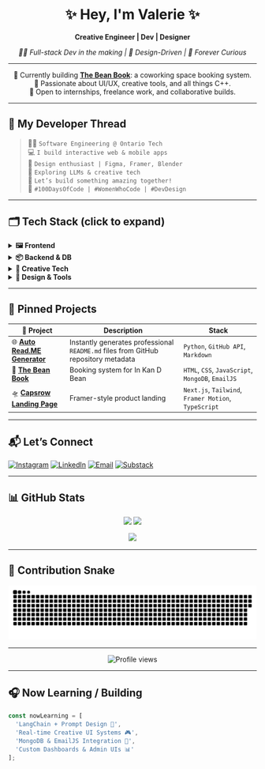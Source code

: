 <h1 align="center">✨ Hey, I'm Valerie ✨</h1>
<p align="center"><strong>Creative Engineer | Dev | Designer</strong></p>


 

<p align="center">
  <em>👩‍💻 Full-stack Dev in the making | 🎨 Design-Driven | 💭 Forever Curious</em>
</p>

---

<p align="center">
  🧠 Currently building <strong><a href="https://github.com/valerie-ekeigwe/The-Bean-Book">The Bean Book</a></strong>: a coworking space booking system.<br/>
  🚀 Passionate about UI/UX, creative tools, and all things C++.<br/>
  🤝 Open to internships, freelance work, and collaborative builds.
</p>

---

## 🧵 My Developer Thread
> 🧑‍🎓 `Software Engineering @ Ontario Tech`  
> 💻 `I build interactive web & mobile apps`  
> 🎨 `Design enthusiast | Figma, Framer, Blender`  
> 🤖 `Exploring LLMs & creative tech`  
> 💬 `Let’s build something amazing together!`  
> 🌱 `#100DaysOfCode | #WomenWhoCode | #DevDesign`  

---

## 🗂️ Tech Stack (click to expand)

<details>
  <summary><strong>🖼️ Frontend</strong></summary>
  <p>
    <img src="https://img.shields.io/badge/HTML-E34F26?style=for-the-badge&logo=html5&logoColor=white"/>
    <img src="https://img.shields.io/badge/CSS-1572B6?style=for-the-badge&logo=css3&logoColor=white"/>
    <img src="https://img.shields.io/badge/JavaScript-F7DF1E?style=for-the-badge&logo=javascript&logoColor=black"/>
    <img src="https://img.shields.io/badge/React-61DAFB?style=for-the-badge&logo=react&logoColor=black"/>
    <img src="https://img.shields.io/badge/Next.js-000000?style=for-the-badge&logo=nextdotjs&logoColor=white"/>
    <img src="https://img.shields.io/badge/Tailwind-38B2AC?style=for-the-badge&logo=tailwind-css&logoColor=white"/>
    <img src="https://img.shields.io/badge/GSAP-88CE02?style=for-the-badge&logo=greensock&logoColor=white"/>
    <img src="https://img.shields.io/badge/Framer-000000?style=for-the-badge&logo=framer&logoColor=white"/>
  </p>
</details>

<details>
  <summary><strong>📦 Backend & DB</strong></summary>
  <p>
    <img src="https://img.shields.io/badge/Node.js-339933?style=for-the-badge&logo=node.js&logoColor=white"/>
    <img src="https://img.shields.io/badge/Express-000000?style=for-the-badge&logo=express&logoColor=white"/>
    <img src="https://img.shields.io/badge/MongoDB-47A248?style=for-the-badge&logo=mongodb&logoColor=white"/>
    <img src="https://img.shields.io/badge/Prisma-000000?style=for-the-badge&logo=prisma&logoColor=white"/>
    <img src="https://img.shields.io/badge/EmailJS-0066CC?style=for-the-badge&logo=maildotru&logoColor=white"/>
  </p>
</details>

<details>
  <summary><strong>🧩 Creative Tech</strong></summary>
  <p>
    <img src="https://img.shields.io/badge/Three.js-000000?style=for-the-badge&logo=three.js&logoColor=white"/>
    <img src="https://img.shields.io/badge/WebGL-FF6F61?style=for-the-badge&logo=webgl&logoColor=white"/>
    <img src="https://img.shields.io/badge/Framer Motion-000000?style=for-the-badge&logo=framer&logoColor=white"/>
    <img src="https://img.shields.io/badge/Shaders-8464FD?style=for-the-badge&logo=shader&logoColor=white"/>
  </p>
</details>

<details>
  <summary><strong>📱 Design & Tools</strong></summary>
  <p>
    <img src="https://img.shields.io/badge/Figma-F24E1E?style=for-the-badge&logo=figma&logoColor=white"/>
    <img src="https://img.shields.io/badge/Blender-F5792A?style=for-the-badge&logo=blender&logoColor=white"/>
    <img src="https://img.shields.io/badge/Adobe CC-FF0000?style=for-the-badge&logo=adobecreativecloud&logoColor=white"/>
    <img src="https://img.shields.io/badge/Git-F05032?style=for-the-badge&logo=git&logoColor=white"/>
    <img src="https://img.shields.io/badge/GitHub-181717?style=for-the-badge&logo=github&logoColor=white"/>
    <img src="https://img.shields.io/badge/VS Code-007ACC?style=for-the-badge&logo=visual-studio-code&logoColor=white"/>
  </p>
</details>

---

## 📌 Pinned Projects

| 🧩 Project | Description | Stack |
|-----------|-------------|-------|
| 🌐 [**Auto Read.ME Generator**](https://github.com/valerie-ekeigwe/Auto-Read-Me-Generator) | Instantly generates professional `README.md` files from GitHub repository metadata | `Python`, `GitHub API`, `Markdown` |
| 🫘 [**The Bean Book**](https://github.com/valerie-ekeigwe/The-Bean-Book) | Booking system for In Kan D Bean | `HTML`, `CSS`, `JavaScript`, `MongoDB`, `EmailJS` |
| 🛸 [**Capsrow Landing Page**](https://github.com/valerie-ekeigwe/Capsrow-Landing-Page) | Framer-style product landing | `Next.js`, `Tailwind`, `Framer Motion`, `TypeScript` |

---

## 📬 Let’s Connect

[![Instagram](https://img.shields.io/badge/Instagram-%23E4405F.svg?style=for-the-badge&logo=instagram&logoColor=white)](https://instagram.com/valerieekeigwe)
[![LinkedIn](https://img.shields.io/badge/LinkedIn-%230077B5.svg?style=for-the-badge&logo=linkedin&logoColor=white)](https://www.linkedin.com/in/valerie-ekeigwe-804ba1320/)
[![Email](https://img.shields.io/badge/Email-D14836?style=for-the-badge&logo=gmail&logoColor=white)](mailto:valeriecekeigwe@gmail.com)
[![Substack](https://img.shields.io/badge/Substack-%23FF6719.svg?style=for-the-badge&logo=substack&logoColor=white)](https://valerieekeigwe.substack.com/)

---

## 📊 GitHub Stats

<p align="center">
  <img src="https://github-readme-stats.vercel.app/api?username=valerie-ekeigwe&theme=tokyonight&show_icons=true&hide_border=false" width="45%" />
  <img src="https://github-readme-streak-stats.herokuapp.com/?user=valerie-ekeigwe&theme=tokyonight&hide_border=false" width="45%" />
</p>

<p align="center">
  <img src="https://github-readme-stats.vercel.app/api/top-langs/?username=valerie-ekeigwe&layout=compact&theme=radical" />
</p>

---

## 🐍 Contribution Snake 

<p align="center">
  <picture>
    <source media="(prefers-color-scheme: dark)" srcset="https://raw.githubusercontent.com/valerie-ekeigwe/github-snake/output/github-contribution-grid-snake-dark.svg">
    <img alt="Valerie's GitHub contribution snake" src="https://raw.githubusercontent.com/valerie-ekeigwe/github-snake/output/github-contribution-grid-snake-dark.svg">
  </picture>
</p>

---

<p align="center">
  <img src="https://komarev.com/ghpvc/?username=valerie-ekeigwe&color=blue" alt="Profile views" />
</p>

---

## 🎧 Now Learning / Building

```js
const nowLearning = [
  'LangChain + Prompt Design 🤖',
  'Real-time Creative UI Systems 🎮',
  'MongoDB & EmailJS Integration 💌',
  'Custom Dashboards & Admin UIs 📊'
];
